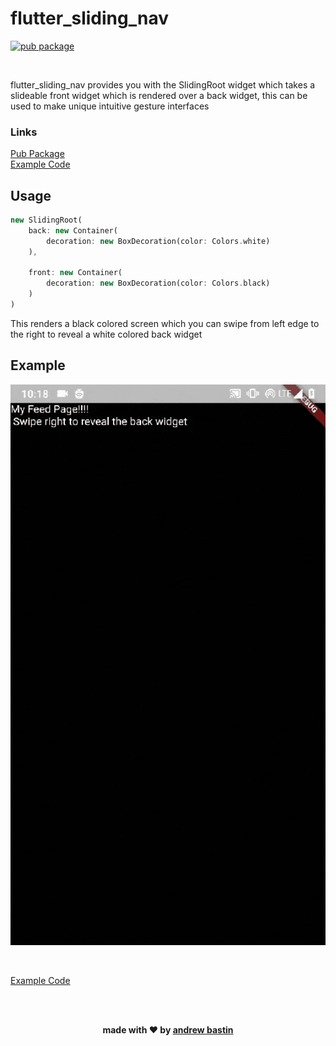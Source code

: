 # flutter_sliding_nav
[![pub package](https://img.shields.io/pub/v/flutter_sliding_nav.svg)](https://pub.dartlang.org/packages/flutter_sliding_nav)

<br>

flutter_sliding_nav provides you with the SlidingRoot widget which takes a slideable front widget which is rendered over a back widget, this can be used to make unique intuitive gesture interfaces

### Links
[Pub Package](https://pub.dartlang.org/packages/flutter_sliding_nav) <br>
[Example Code](https://github.com/AndrewBastin/flutter_sliding_nav/tree/master/example)

## Usage
```dart
new SlidingRoot(
    back: new Container(
        decoration: new BoxDecoration(color: Colors.white)
    ),

    front: new Container(
        decoration: new BoxDecoration(color: Colors.black)
    )
)
```
This renders a black colored screen which you can swipe from left edge to the right to reveal a white colored back widget

## Example

![GIF](art/example.gif)

<br>

[Example Code](https://github.com/AndrewBastin/flutter_sliding_nav/tree/master/example)

<br><br>

<p align="center"><b>made with ❤️ by <a href="https://github.com/AndrewBastin">andrew bastin</a></b></p>
